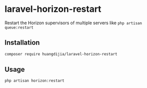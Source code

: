 # laravel-horizon-restart

Restart the Horizon supervisors of multiple servers like `php artisan queue:restart`

## Installation

~~~bash
composer require huangdijia/laravel-horizon-restart
~~~

## Usage

~~~bash
php artisan horizon:restart
~~~
